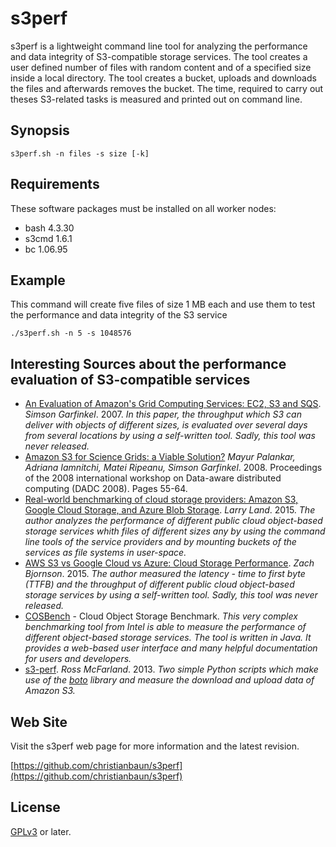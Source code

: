 # s3perf

s3perf is a lightweight command line tool for analyzing the performance and data integrity of S3-compatible storage services. The tool creates a user defined number of files with random content and of a specified size inside a local directory. The tool creates a bucket, uploads and downloads the files and afterwards removes the bucket. The time, required to carry out theses S3-related tasks is measured and printed out on command line. 

## Synopsis

`s3perf.sh -n files -s size [-k]`

## Requirements

These software packages must be installed on all worker nodes:

- bash 4.3.30
- s3cmd 1.6.1
- bc 1.06.95

## Example

This command will create five files of size 1 MB each and use them to test the performance and data integrity of the S3 service

`./s3perf.sh -n 5 -s 1048576`

## Interesting Sources about the performance evaluation of S3-compatible services

- [An Evaluation of Amazon's Grid Computing Services: EC2, S3 and SQS](https://dash.harvard.edu/bitstream/handle/1/24829568/tr-08-07.pdf). *Simson Garfinkel*. 2007. *In this paper, the throughput which S3 can deliver with objects of different sizes, is evaluated over several days from several locations by using a self-written tool. Sadly, this tool was never released.*
- [Amazon S3 for Science Grids: a Viable Solution?](http://dl.acm.org/citation.cfm?id=1383526) *Mayur Palankar, Adriana Iamnitchi, Matei Ripeanu, Simson Garfinkel*. 2008. Proceedings of the 2008 international workshop on Data-aware distributed computing (DADC 2008). Pages 55-64.
- [Real-world benchmarking of cloud storage providers: Amazon S3, Google Cloud Storage, and Azure Blob Storage](https://lg.io/2015/10/25/real-world-benchmarking-of-s3-azure-google-cloud-storage.html). *Larry Land*. 2015. *The author analyzes the performance of different public cloud object-based storage services whith files of different sizes any by using the command line tools of the service providers and by mounting buckets of the services as file systems in user-space.* 
- [AWS S3 vs Google Cloud vs Azure: Cloud Storage Performance](http://blog.zachbjornson.com/2015/12/29/cloud-storage-performance.html). *Zach Bjornson*. 2015. *The author measured the latency - time to first byte (TTFB) and the throughput of different public cloud object-based storage services by using a self-written tool. Sadly, this tool was never released.* 
- [COSBench](https://github.com/intel-cloud/cosbench) - Cloud Object Storage Benchmark. *This very complex benchmarking tool from Intel is able to measure the performance of different object-based storage services. The tool is written in Java. It provides a web-based user interface and many helpful documentation for users and developers.*
- [s3-perf](https://github.com/ross/s3-perf). *Ross McFarland*. 2013. *Two simple Python scripts which make use of the [boto](https://github.com/boto/boto) library and  measure the download and upload data of Amazon S3.*

## Web Site

Visit the s3perf web page for more information and the latest revision.

[https://github.com/christianbaun/s3perf](https://github.com/christianbaun/s3perf)

## License

[GPLv3](https://www.gnu.org/licenses/gpl-3.0.en.html) or later.
